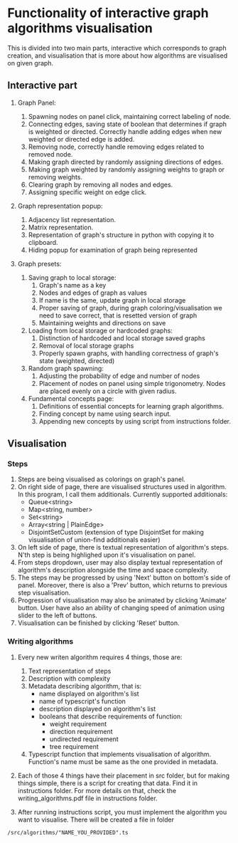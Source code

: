 # Functionality of interactive graph algorithms visualisation

This is divided into two main parts,
interactive which corresponds to graph creation, and visualisation that is more about how algorithms are visualised on given graph.

## Interactive part

1. Graph Panel:
    1. Spawning nodes on panel click, maintaining correct labeling of node.
    2. Connecting edges, saving state of boolean that determines if graph is weighted or directed. Correctly handle adding edges when new weighted or directed edge is added.
    3. Removing node, correctly handle removing edges related to removed node.
    4. Making graph directed by randomly assigning directions of edges.
    5. Making graph weighted by randomly assigning
    weights to graph or removing weights.
    6. Clearing graph by removing all nodes and edges.
    7. Assigning specific weight on edge click.

2. Graph representation popup:
    1. Adjacency list representation.
    2. Matrix representation.
    3. Representation of graph's structure in python with copying it to clipboard.
    4. Hiding popup for examination of graph being represented

3. Graph presets:
    1. Saving graph to local storage:
        1. Graph's name as a key
        2. Nodes and edges of graph as values
        3. If name is the same, update graph in local storage
        4. Proper saving of graph, during graph coloring/visualisation we need to save correct, that is resetted version of graph
        5. Maintaining weights and directions on save
    2. Loading from local storage or hardcoded graphs:
        1. Distinction of hardcoded and local storage saved graphs
        2. Removal of local storage graphs
        3. Properly spawn graphs, with handling correctness of graph's state (weighted, directed)
    3. Random graph spawning:
        1. Adjusting the probability of edge and number of nodes
        2. Placement of nodes on panel using simple trigonometry. Nodes are placed evenly on a circle with given radius.
    4. Fundamental concepts page:
        1. Definitions of essential concepts for learning graph algorithms.
        2. Finding concept by name using search input.
        3. Appending new concepts by using script from instructions folder.

## Visualisation

### Steps
1. Steps are being visualised as colorings on graph's panel.
2. On right side of page, there are visualised structures used in algorithm. In this program, I call them additionals. Currently supported additionals: 
    - Queue\<string\> 
    - Map\<string, number\>
    - Set\<string\>
    - Array\<string | PlainEdge\>
    - DisjointSetCustom (extension of type DisjointSet for making visualisation of union-find additionals easier)
3. On left side of page, there is textual representation of algorithm's steps. N'th step is being highlighed upon it's visualisation on panel.
4. From steps dropdown, user may also display textual representation of algorithm's description alongside the time and space complexity.
5. The steps may be progressed by using 'Next' button on bottom's side of panel. Moreover, there is also a 'Prev' button, which returns to previous step visualisation.
6. Progression of visualisation may also be animated by clicking 'Animate' button. User have also an ability of changing speed of animation using slider to the left of buttons.
7. Visualisation can be finished by clicking 'Reset' button.

### Writing algorithms
1. Every new writen algorithm requires 4 things, those are:
    1. Text representation of steps
    2. Description with complexity
    3. Metadata describing algorithm, that is:
        - name displayed on algorithm's list
        - name of typescript's function
        - description displayed on algorithm's list
        - booleans that describe requirements of function:
            - weight requirement
            - direction requirement
            - undirected requirement
            - tree requirement
    4. Typescript function that implements visualisation of algorithm. Function's name must be same as the one provided in metadata.
2. Each of those 4 things have their placement in src folder, but for making things simple, there is a script for creating that data. Find it in instructions folder. For more details on that, check the writing_algorithms.pdf file in instructions folder.

3. After running instructions script, you must implement the algorithm you want to visualise. There will be created a file in folder
```
/src/algorithms/"NAME_YOU_PROVIDED".ts
```
    